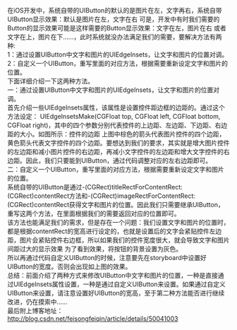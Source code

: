 在iOS开发中，系统自带的UIButton的默认的是图片在左，文字再右，系统自带UIButton显示效果：默认是图片在左，文字在右 
可是，开发中有时我们需要的Button的显示效果可能是这样需要的Button显示效果：文字在左，图片在右 
或者文字在上，图片在下……，此时系统就没办法满足我们的需要，要解决方法有两种:</br>
1：通过设置UIButton中文字和图片的UIEdgeInsets，让文字和图片的位置对调。 </br>
2：自定义一个UIButton，重写里面的对应方法，根据需要重新设定文字和图片的位置。</br> 
下面详细介绍一下这两种方法。 </br>
一：通过设置UIButton中文字和图片的UIEdgeInsets，让文字和图片的位置对调。</br> 
首先介绍一些UIEdgeInsets属性，该属性是设置控件距边框的边距的。通过这个方法设定： UIEdgeInsetsMake(CGFloat top, CGFloat left, CGFloat bottom, CGFloat right)，其中的四个参数分别代表控件的上边距、左边距、下边距、右边距的大小。如图所示：控件的边距 
上图中棕色的箭头代表图片控件的四个边距，黄色箭头代表文字控件的四个边距。要想达到我们的要求，其实就是增大图片控件的左边距和减小图片控件的右边距，再减小文字控件的左边距和增大文字控件的右边距。因此，我们只要能到UIButton，通过代码调整对应的左右边距即可。</br>
二：自定义一个UIButton，重写里面的对应方法，根据需要重新设定文字和图片的位置。 </br>
系统自带的UIButton是通过-(CGRect)titleRectForContentRect:(CGRect)contentRect方法和-(CGRect)imageRectForContentRect:(CGRect)contentRect获得文字和图片的位置。因此我们只需要继承UIButton，重写这两个方法，在里面根据我们的需要返回对应的位置即可。</br>
该方法也能满足我们的需求，但是存在一个问题：我们设置文字和图片的位置时，都是根据contentRect的宽高进行设定的，也就是设置后的文字会紧贴控件左边距，图片会紧贴控件右边框，所以如果我们的控件宽度很大，就会导致文字和图片间距过大的显示效果 
为了看到效果，将按钮的背景设置为灰色。 </br>
所以再通过代码自定义UIButton的时候，注意要先在storyboard中设置好UIButton的宽度。否则会出现如上图的效果。 </br>
总结：前面介绍了两种方式来修改UIButton中文字和图片的位置，一种是直接通过UIEdgeInsets属性设置，一种是通过自定义UIButton来设置。如果通过自定义UIButton来设置，请注意设置好UIButton的宽高，至于第二种方法能否进行继续改进，仍在摸索中…… </br>
最后附上博客地址： http://blog.csdn.net/feisongfeiqin/article/details/50041003
